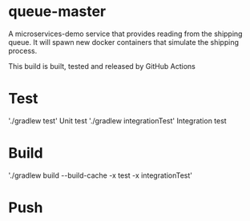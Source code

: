 # queue-master

A microservices-demo service that provides reading from the shipping
queue. It will spawn new docker containers that simulate the shipping
process.

This build is built, tested and released by GitHub Actions

# Test

'./gradlew test' Unit test
'./gradlew integrationTest' Integration test

# Build

'./gradlew build --build-cache -x test -x integrationTest'

# Push
